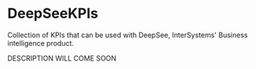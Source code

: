 # DeepSeeKPIs
Collection of KPIs that can be used with DeepSee, InterSystems' Business intelligence product. 



DESCRIPTION WILL COME SOON
